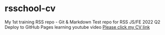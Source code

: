 # rsschool-cv
My 1st training RSS repo - Git &amp; Markdown
Test repo for RSS JS/FE 2022 Q2 Deploy to GitHub Pages learning youtube video
[Please click my CV link](https://zak-zakka.github.io/rsschool-cv/cv "Alexander Zakamaldin CV")